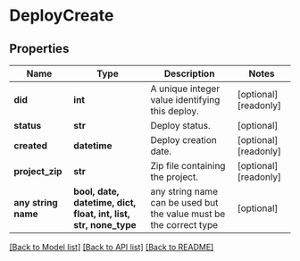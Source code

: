# DeployCreate


## Properties
Name | Type | Description | Notes
------------ | ------------- | ------------- | -------------
**did** | **int** | A unique integer value identifying this deploy. | [optional] [readonly] 
**status** | **str** | Deploy status. | [optional] 
**created** | **datetime** | Deploy creation date. | [optional] [readonly] 
**project_zip** | **str** | Zip file containing the project. | [optional] [readonly] 
**any string name** | **bool, date, datetime, dict, float, int, list, str, none_type** | any string name can be used but the value must be the correct type | [optional]

[[Back to Model list]](../README.md#documentation-for-models) [[Back to API list]](../README.md#documentation-for-api-endpoints) [[Back to README]](../README.md)


